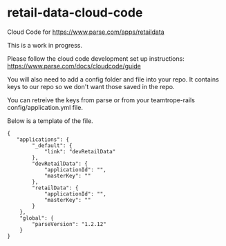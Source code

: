 # retail-data-cloud-code
Cloud Code for https://www.parse.com/apps/retaildata

This is a work in progress.

Please follow the cloud code development set up instructions: https://www.parse.com/docs/cloudcode/guide


You will also need to add a config folder and file into your repo. It contains keys to our repo so we don't want those saved in the repo.

You can retreive the keys from parse or from your teamtrope-rails config/application.yml file.

Below is a template of the file.

```
{
   "applications": {
        "_default": {
            "link": "devRetailData"
        }, 
        "devRetailData": {
            "applicationId": "", 
            "masterKey": ""
        }, 
        "retailData": {
            "applicationId": "", 
            "masterKey": ""
        }
    }, 
    "global": {
        "parseVersion": "1.2.12"
    }
}
```
